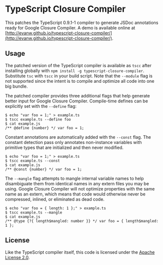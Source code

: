 # TypeScript Closure Compiler

This patches the TypeScript 0.9.1-1 compiler to generate JSDoc annotations ready for Google Closure Compiler. A demo is available online at [http://evanw.github.io/typescript-closure-compiler/](http://evanw.github.io/typescript-closure-compiler/).

## Usage

The patched version of the TypeScript compiler is available as `tscc` after installing globally with `npm install -g typescript-closure-compiler`. Substitute `tsc` with `tscc` in your build script. Note that the `--module` flag is not supported since the intent is to compile and optimize all code into one big bundle.

The patched compiler provides three additional flags that help generate better input for Google Closure Compiler. Compile-time defines can be explicitly set with the `--define` flag:

    $ echo "var foo = 1;" > example.ts
    $ tscc example.ts --define foo
    $ cat example.js
    /** @define {number} */ var foo = 1;

Constant annotations are automatically added with the `--const` flag. The constant detection pass only annotates non-instance variables with primitive types that are initialized and then never modified.

    $ echo "var foo = 1;" > example.ts
    $ tscc example.ts --const
    $ cat example.js
    /** @const {number} */ var foo = 1;

The `--mangle` flag attempts to mangle internal variable names to help disambiguate them from identical names in any extern files you may be using. Google Closure Compiler will not optimize properties with the same name as an extern, which means that code would otherwise never be compressed, inlined, or eliminated as dead code.

    $ echo "var foo = { length: 1 };" > example.ts
    $ tscc example.ts --mangle
    $ cat example.js
    /** @type {?{ length$mangled: number }} */ var foo = { length$mangled: 1 };

## License

Like the TypeScript compiler itself, this code is licensed under the [Apache License 2.0](http://typescript.codeplex.com/license).
